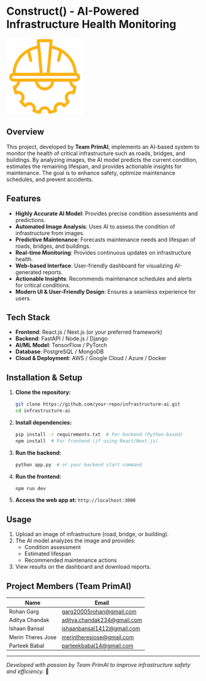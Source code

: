 # Construct() - AI-Powered Infrastructure Health Monitoring

<!-- ![Construct () icon](./frontend/images_videos/logo_readme.png) -->
<img src="./frontend/images_videos/logo_readme.png" alt="Description" width="200" height="200" />


## Overview

This project, developed by **Team PrimAI**, implements an AI-based system to monitor the health of critical infrastructure such as roads, bridges, and buildings. By analyzing images, the AI model predicts the current condition, estimates the remaining lifespan, and provides actionable insights for maintenance. The goal is to enhance safety, optimize maintenance schedules, and prevent accidents.

## Features

- **Highly Accurate AI Model**: Provides precise condition assessments and predictions.
- **Automated Image Analysis**: Uses AI to assess the condition of infrastructure from images.
- **Predictive Maintenance**: Forecasts maintenance needs and lifespan of roads, bridges, and buildings.
- **Real-time Monitoring**: Provides continuous updates on infrastructure health.
- **Web-based Interface**: User-friendly dashboard for visualizing AI-generated reports.
- **Actionable Insights**: Recommends maintenance schedules and alerts for critical conditions.
- **Modern UI & User-Friendly Design**: Ensures a seamless experience for users.

## Tech Stack

- **Frontend**: React.js / Next.js (or your preferred framework)
- **Backend**: FastAPI / Node.js / Django
- **AI/ML Model**: TensorFlow / PyTorch
- **Database**: PostgreSQL / MongoDB
- **Cloud & Deployment**: AWS / Google Cloud / Azure / Docker

## Installation & Setup

1. **Clone the repository:**
   ```bash
   git clone https://github.com/your-repo/infrastructure-ai.git
   cd infrastructure-ai
   ```
2. **Install dependencies:**
   ```bash
   pip install -r requirements.txt  # For backend (Python-based)
   npm install  # For frontend (if using React/Next.js)
   ```
3. **Run the backend:**
   ```bash
   python app.py  # or your backend start command
   ```
4. **Run the frontend:**
   ```bash
   npm run dev
   ```
5. **Access the web app at:** `http://localhost:3000`

## Usage

1. Upload an image of infrastructure (road, bridge, or building).
2. The AI model analyzes the image and provides:
   - Condition assessment
   - Estimated lifespan
   - Recommended maintenance actions
3. View results on the dashboard and download reports.

## Project Members (Team PrimAI)

| Name               | Email                                                          |
| ------------------ | -------------------------------------------------------------- |
| Rohan Garg         | [garg20005rohan@gmail.com](mailto\:garg20005rohan@gmail.com)       |
| Aditya Chandak     | [aditya.chandak234@gmail.com](mailto\:aditya.chandak234@gmail.com) |
| Ishaan Bansal      | [ishaanbansal1412@gmail.com](mailto\:ishaanbansal1412@gmail.com) |
| Merin Theres Jose  | [merintheresjose@gmail.com](mailto\:merintheresjose@gmail.com) |
| Parteek Babal      | [parteekbabal14@gmail.com](mailto\:parteekbabal14@gmail.com) |

<!-- ## Contributing

Contributions are welcome! Feel free to open issues or submit pull requests. -->

<!-- ## License

This project is licensed under the MIT License. -->

---

*Developed with passion by Team PrimAI to improve infrastructure safety and efficiency.* 🚀

